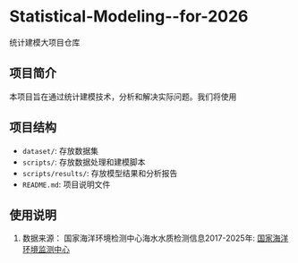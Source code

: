 # Statistical-Modeling--for-2026
统计建模大项目仓库

## 项目简介
本项目旨在通过统计建模技术，分析和解决实际问题。我们将使用

## 项目结构
- `dataset/`: 存放数据集
- `scripts/`: 存放数据处理和建模脚本
- `scripts/results/`: 存放模型结果和分析报告
- `README.md`: 项目说明文件

## 使用说明

1. 数据来源：
   国家海洋环境检测中心海水水质检测信息2017-2025年: [国家海洋环境监测中心](http://www.nmemc.org.cn/)